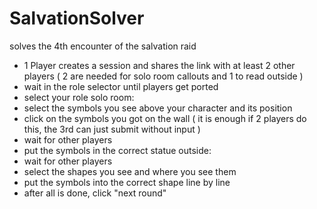 # SalvationSolver
solves the 4th encounter of the salvation raid



- 1 Player creates a session and shares the link with at least 2 other players 
( 2 are needed for solo room callouts and 1 to read outside )
- wait in the role selector until players get ported
- select your role
solo room:
- select the symbols you see above your character and its position
- click on the symbols you got on the wall 
( it is enough if 2 players do this, the 3rd can just submit without input )
- wait for other players
- put the symbols in the correct statue
outside:
- wait for other players
- select the shapes you see and where you see them
- put the symbols into the correct shape line by line
- after all is done, click "next round"
